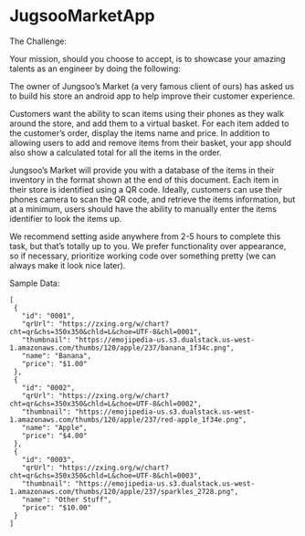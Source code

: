 # JugsooMarketApp

The Challenge:

Your mission, should you choose to accept, is to showcase your amazing talents as an engineer by doing the following:

The owner of Jungsoo’s Market (a very famous client of ours) has asked us to build his store an android app to help improve their customer experience.

Customers want the ability to scan items using their phones as they walk around the store, and add them to a virtual basket. For each item added to the customer’s order, display the items name and price. In addition to allowing users to add and remove items from their basket, your app should also show a calculated total for all the items in the order.

Jungsoo’s Market will provide you with a database of the items in their inventory in the format shown at the end of this document. Each item in their store is identified using a QR code. Ideally, customers can use their phones camera to scan the QR code, and retrieve the items information, but at a minimum, users should have the ability to manually enter the items identifier to look the items up.

We recommend setting aside anywhere from 2-5 hours to complete this task, but that’s totally up to you. We prefer functionality over appearance, so if necessary, prioritize working code over something pretty (we can always make it look nice later).

Sample Data:

```
[
 {
   "id": "0001",
   "qrUrl": "https://zxing.org/w/chart?cht=qr&chs=350x350&chld=L&choe=UTF-8&chl=0001",
   "thumbnail": "https://emojipedia-us.s3.dualstack.us-west-1.amazonaws.com/thumbs/120/apple/237/banana_1f34c.png",
   "name": "Banana",
   "price": "$1.00"
 },
 {
   "id": "0002",
   "qrUrl": "https://zxing.org/w/chart?cht=qr&chs=350x350&chld=L&choe=UTF-8&chl=0002",
   "thumbnail": "https://emojipedia-us.s3.dualstack.us-west-1.amazonaws.com/thumbs/120/apple/237/red-apple_1f34e.png",
   "name": "Apple",
   "price": "$4.00"
 },
 {
   "id": "0003",
   "qrUrl": "https://zxing.org/w/chart?cht=qr&chs=350x350&chld=L&choe=UTF-8&chl=0003",
   "thumbnail": "https://emojipedia-us.s3.dualstack.us-west-1.amazonaws.com/thumbs/120/apple/237/sparkles_2728.png",
   "name": "Other Stuff",
   "price": "$10.00"
 }
]
```
